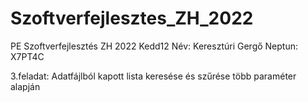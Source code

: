 # Szoftverfejlesztes_ZH_2022
PE Szoftverfejlesztés ZH 2022 Kedd12 
Név: Keresztúri Gergő
Neptun: X7PT4C

3.feladat: Adatfájlból kapott lista keresése és szűrése több paraméter alapján
